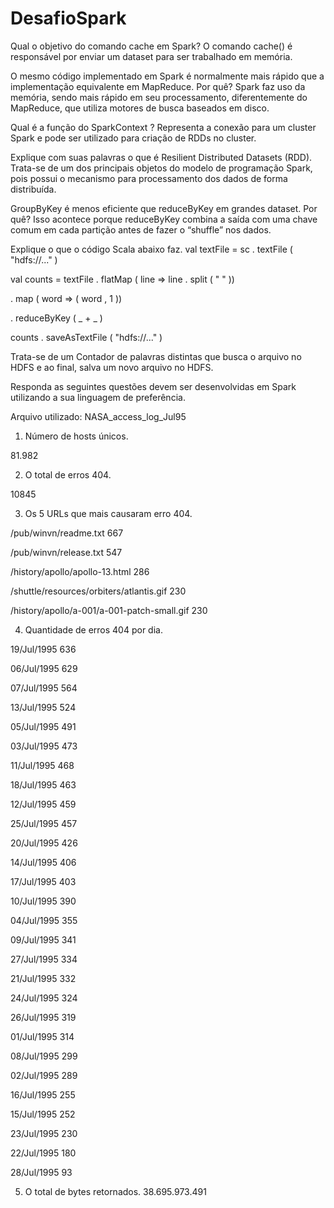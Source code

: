 # DesafioSpark

Qual o objetivo do comando cache em Spark?
O comando cache() é responsável por enviar um dataset para ser trabalhado em memória.

O mesmo código implementado em Spark é normalmente mais rápido que a implementação equivalente em MapReduce. Por quê?
Spark faz uso da memória, sendo mais rápido em seu processamento, diferentemente do MapReduce, que utiliza motores de busca baseados em disco.

Qual é a função do SparkContext ?
Representa a conexão para um cluster Spark e pode ser utilizado para criação de RDDs no cluster.

Explique com suas palavras o que é Resilient Distributed Datasets (RDD).
Trata-se de um dos principais objetos do modelo de programação Spark, pois possui o mecanismo para processamento dos dados de forma distribuída.

GroupByKey é menos eficiente que reduceByKey em grandes dataset. Por quê?
Isso acontece porque reduceByKey combina a saída com uma chave comum em cada partição antes de fazer o “shuffle” nos dados.

Explique o que o código Scala abaixo faz.
val textFile = sc . textFile ( "hdfs://..." )

val counts = textFile . flatMap ( line => line . split ( " " ))

. map ( word => ( word , 1 ))

. reduceByKey ( _ + _ )

counts . saveAsTextFile ( "hdfs://..." )


Trata-se de um Contador de palavras distintas que busca o arquivo no HDFS e ao final, salva um novo arquivo no HDFS.


Responda as seguintes questões devem ser desenvolvidas em Spark utilizando a sua linguagem de preferência.

Arquivo utilizado: NASA_access_log_Jul95



1. Número de hosts únicos.

81.982



2. O total de erros 404.

10845



3. Os 5 URLs que mais causaram erro 404.

 /pub/winvn/readme.txt                       667
 
 /pub/winvn/release.txt                      547
 
 /history/apollo/apollo-13.html              286
 
 /shuttle/resources/orbiters/atlantis.gif    230
 
 /history/apollo/a-001/a-001-patch-small.gif 230




4. Quantidade de erros 404 por dia.
 
19/Jul/1995  636

06/Jul/1995  629

07/Jul/1995  564

13/Jul/1995  524

05/Jul/1995  491

03/Jul/1995  473

11/Jul/1995  468

18/Jul/1995  463

12/Jul/1995  459

25/Jul/1995  457

20/Jul/1995  426

14/Jul/1995  406

17/Jul/1995  403

10/Jul/1995  390

04/Jul/1995  355

09/Jul/1995  341

27/Jul/1995  334

21/Jul/1995  332

24/Jul/1995  324

26/Jul/1995  319

01/Jul/1995  314

08/Jul/1995  299

02/Jul/1995  289

16/Jul/1995  255

15/Jul/1995  252

23/Jul/1995  230

22/Jul/1995  180

28/Jul/1995  93



5. O total de bytes retornados.
38.695.973.491

